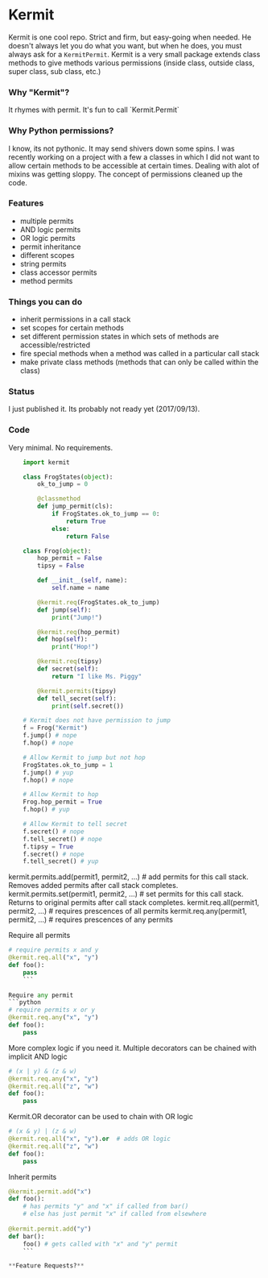 <h1> Kermit </h1>

Kermit is one cool repo. Strict and firm, but easy-going when needed. He doesn't always let you
do what you want, but when he does, you must always ask for a `KermitPermit`. Kermit is a very small package extends class methods to give methods various permissions (inside class, outside class, super class, sub class, etc.)

<h3> Why "Kermit"? </h3>
It rhymes with permit. It's fun to call `Kermit.Permit`

<h3> Why Python permissions? </h3>
I know, its not pythonic. It may send shivers down some spins. I was recently working on a project with a few a classes in which I did not want to allow certain methods to be accessible at certain times. Dealing with alot of mixins was getting sloppy. The concept of permissions cleaned up the code.

<h3> Features </h3>

 * multiple permits
 * AND logic permits
 * OR logic permits
 * permit inheritance
 * different scopes
 * string permits
 * class accessor permits
 * method permits

<h3> Things you can do </h3>

 * inherit permissions in a call stack
 * set scopes for certain methods
 * set different permission states in which sets of methods are accessible/restricted
 * fire special methods when a method was called in a particular call stack
 * make private class methods (methods that can only be called within the class)

<h3> Status </h3>
I just published it. Its probably not ready yet (2017/09/13).

<h3> Code </h3>
Very minimal. No requirements.

```python
    import kermit

    class FrogStates(object):
        ok_to_jump = 0

        @classmethod
        def jump_permit(cls):
            if FrogStates.ok_to_jump == 0:
                return True
            else:
                return False

    class Frog(object):
        hop_permit = False
        tipsy = False

        def __init__(self, name):
            self.name = name

        @kermit.req(FrogStates.ok_to_jump)
        def jump(self):
            print("Jump!")

        @kermit.req(hop_permit)
        def hop(self):
            print("Hop!")

        @kermit.req(tipsy)
        def secret(self):
            return "I like Ms. Piggy"

        @kermit.permits(tipsy)
        def tell_secret(self):
            print(self.secret())

    # Kermit does not have permission to jump
    f = Frog("Kermit")
    f.jump() # nope
    f.hop() # nope

    # Allow Kermit to jump but not hop
    FrogStates.ok_to_jump = 1
    f.jump() # yup
    f.hop() # nope

    # Allow Kermit to hop
    Frog.hop_permit = True
    f.hop() # yup

    # Allow Kermit to tell secret
    f.secret() # nope
    f.tell_secret() # nope
    f.tipsy = True
    f.secret() # nope
    f.tell_secret() # yup
```

kermit.permits.add(permit1, permit2, ...) # add permits for this call stack. Removes added permits after call stack completes.
kermit.permits.set(permit1, permit2, ...) # set permits for this call stack. Returns to original permits after call stack completes.
kermit.req.all(permit1, permit2, ...) # requires prescences of all permits
kermit.req.any(permit1, permit2, ...) # requires prescences of any permits

Require all permits
```python
# require permits x and y
@kermit.req.all("x", "y")
def foo():
    pass
    ```
    
Require any permit
```python
# require permits x or y
@kermit.req.any("x", "y")
def foo():
    pass
```

More complex logic if you need it. Multiple decorators can be chained with implicit AND logic
```python
# (x | y) & (z & w)
@kermit.req.any("x", "y")
@kermit.req.all("z", "w")
def foo():
    pass
```

Kermit.OR decorator can be used to chain with OR logic
```python
# (x & y) | (z & w)
@kermit.req.all("x", "y").or  # adds OR logic
@kermit.req.all("z", "w")
def foo():
    pass
```

Inherit permits
```python
@kermit.permit.add("x")
def foo():
    # has permits "y" and "x" if called from bar()
    # else has just permit "x" if called from elsewhere
    
@kermit.permit.add("y")
def bar():
    foo() # gets called with "x" and "y" permit
    ```

**Feature Requests?**
